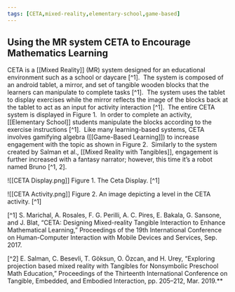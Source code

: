 ```yaml
---
tags: [CETA,mixed-reality,elementary-school,game-based]
---
```


## Using the MR system CETA to Encourage Mathematics Learning

CETA is a [[Mixed Reality]] (MR) system designed for an educational environment such as a school or daycare [^1].  The system is composed of an android tablet, a mirror, and set of tangible wooden blocks that the learners can manipulate to complete tasks [^1].  The system uses the tablet to display exercises while the mirror reflects the image of the blocks back at the tablet to act as an input for activity interaction [^1].  The entire CETA system is displayed in Figure 1.  In order to complete an activity, [[Elementary School]] students manipulate the blocks according to the exercise instructions [^1].  Like many learning-based systems, CETA involves gamifying algebra ([[Game-Based Learning]]) to increase engagement with the topic as shown in Figure 2.  Similarly to the system created by Salman et al., [[Mixed Reality with Tangibles]], engagement is further increased with a fantasy narrator; however, this time it’s a robot named Bruno [^1, 2].

![[CETA Display.png]]
Figure 1. The Ceta Display. [^1]

![[CETA Activity.png]]
Figure 2. An image depicting a level in the CETA activity. [^1]

[^1] S. Marichal, A. Rosales, F. G. Perilli, A. C. Pires, E. Bakala, G. Sansone, and J. Blat, “CETA: Designing Mixed-reality Tangible Interaction to Enhance Mathematical Learning,” Proceedings of the 19th International Conference on Human-Computer Interaction with Mobile Devices and Services, Sep. 2017.

[^2] E. Salman, C. Besevli, T. Göksun, O. Özcan, and H. Urey, “Exploring projection based mixed reality with Tangibles for Nonsymbolic Preschool Math Education,” Proceedings of the Thirteenth International Conference on Tangible, Embedded, and Embodied Interaction, pp. 205–212, Mar. 2019.**